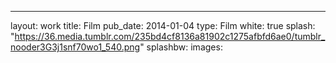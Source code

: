 ---
layout: work
title: Film
pub_date: 2014-01-04
type: Film
white: true
splash: "https://36.media.tumblr.com/235bd4cf8136a81902c1275afbfd6ae0/tumblr_nooder3G3j1snf70wo1_540.png"
splashbw: 
images: 

